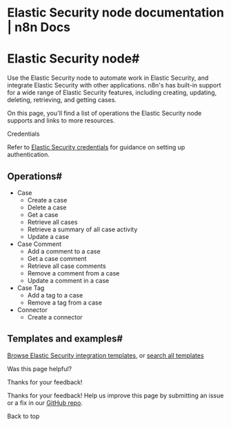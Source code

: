# Elastic Security node documentation | n8n Docs

[ ](https://github.com/n8n-io/n8n-docs/edit/main/docs/integrations/builtin/app-nodes/n8n-nodes-base.elasticsecurity.md "Edit this page")

# Elastic Security node#

Use the Elastic Security node to automate work in Elastic Security, and integrate Elastic Security with other applications. n8n's has built-in support for a wide range of Elastic Security features, including creating, updating, deleting, retrieving, and getting cases.

On this page, you'll find a list of operations the Elastic Security node supports and links to more resources.

Credentials

Refer to [Elastic Security credentials](../../credentials/elasticsecurity/) for guidance on setting up authentication. 

## Operations#

  * Case
    * Create a case
    * Delete a case
    * Get a case
    * Retrieve all cases
    * Retrieve a summary of all case activity
    * Update a case
  * Case Comment
    * Add a comment to a case
    * Get a case comment
    * Retrieve all case comments
    * Remove a comment from a case
    * Update a comment in a case
  * Case Tag
    * Add a tag to a case
    * Remove a tag from a case
  * Connector
    * Create a connector

## Templates and examples#

[Browse Elastic Security integration templates](https://n8n.io/integrations/elastic-security/), or [search all templates](https://n8n.io/workflows/)

Was this page helpful? 

Thanks for your feedback! 

Thanks for your feedback! Help us improve this page by submitting an issue or a fix in our [GitHub repo](https://github.com/n8n-io/n8n-docs). 

Back to top